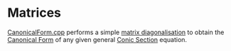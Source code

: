 # Matrices
[CanonicalForm.cpp](https://github.com/theeemanuel/math/blob/main/matrix/CanonicalForm.cpp) performs a simple [matrix diagonalisation](https://en.wikipedia.org/wiki/Diagonalizable_matrix#Diagonalization) to obtain the [Canonical Form](https://en.wikipedia.org/wiki/Canonical_form) of any given general [Conic Section](https://en.wikipedia.org/wiki/Conic_section) equation.
